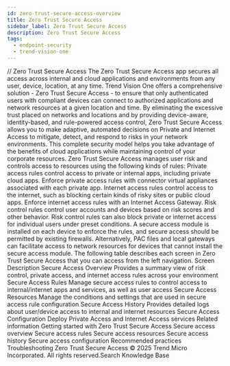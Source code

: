 ```yaml
---
id: zero-trust-secure-access-overview
title: Zero Trust Secure Access
sidebar_label: Zero Trust Secure Access
description: Zero Trust Secure Access
tags:
  - endpoint-security
  - trend-vision-one
---
```


/*<![CDATA[*/ $('#title').html($('meta[name=map-description]').attr('content')); /*]]>*/ Zero Trust Secure Access The Zero Trust Secure Access app secures all access across internal and cloud applications and environments from any user, device, location, at any time. Trend Vision One offers a comprehensive solution - Zero Trust Secure Access - to ensure that only authenticated users with compliant devices can connect to authorized applications and network resources at a given location and time. By eliminating the excessive trust placed on networks and locations and by providing device-aware, identity-based, and rule-powered access control, Zero Trust Secure Access allows you to make adaptive, automated decisions on Private and Internet Access to mitigate, detect, and respond to risks in your network environments. This complete security model helps you take advantage of the benefits of cloud applications while maintaining control of your corporate resources. Zero Trust Secure Access manages user risk and controls access to resources using the following kinds of rules: Private access rules control access to private or internal apps, including private cloud apps. Enforce private access rules with connector virtual appliances associated with each private app. Internet access rules control access to the internet, such as blocking certain kinds of risky sites or public cloud apps. Enforce internet access rules with an Internet Access Gateway. Risk control rules control user accounts and devices based on risk scores and other behavior. Risk control rules can also block private or internet access for individual users under preset conditions. A secure access module is installed on each device to enforce the rules, and secure access should be permitted by existing firewalls. Alternatively, PAC files and local gateways can facilitate access to network resources for devices that cannot install the secure access module. The following table describes each screen in Zero Trust Secure Access that you can access from the left navigation. Screen Description Secure Access Overview Provides a summary view of risk control, private access, and internet access rules across your environment Secure Access Rules Manage secure access rules to control access to internal/internet apps and services, as well as user access Secure Access Resources Manage the conditions and settings that are used in secure access rule configuration Secure Access History Provides detailed logs about user/device access to internal and internet resources Secure Access Configuration Deploy Private Access and Internet Access services Related information Getting started with Zero Trust Secure Access Secure access overview Secure access rules Secure access resources Secure access history Secure access configuration Recommended practices Troubleshooting Zero Trust Secure Access © 2025 Trend Micro Incorporated. All rights reserved.Search Knowledge Base